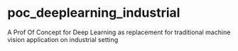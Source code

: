 # poc_deeplearning_industrial
A Prof Of Concept for Deep Learning as replacement for traditional machine vision application on industrial setting
